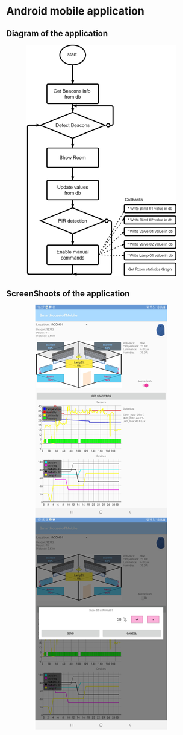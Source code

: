 # Android mobile application
## Diagram of the application
<p align="center">
  <img width="400" src="Media/DiagramSmartBuildingMobApp.png">  
</p>  

## ScreenShoots of the application
<p align="center">  
  <img width="350" src="Media/MobileApp.jpg"> <img  width="350" src="Media/MobileApp2.jpg">
</p>
